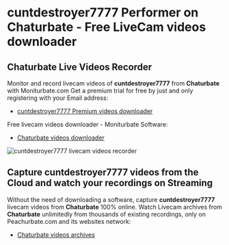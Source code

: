 # cuntdestroyer7777 Performer on Chaturbate - Free LiveCam videos downloader

## Chaturbate Live Videos Recorder

Monitor and record livecam videos of **cuntdestroyer7777** from **Chaturbate** with Moniturbate.com
Get a premium trial for free by just and only registering with your Email address:
* [cuntdestroyer7777 Premium videos downloader](https://moniturbate.com/request-demo-licence-key.html)

Free livecam videos downloader - Moniturbate Software:
* [Chaturbate videos downloader](https://moniturbate.com/moniturbate-download-software.html)

![cuntdestroyer7777 livecam videos recorder](https://peachurnet.com/templates/moniturbate-software.png)


## Capture cuntdestroyer7777 videos from the Cloud and watch your recordings on Streaming

Without the need of downloading a software, capture **cuntdestroyer7777** livecam videos from **Chaturbate** 100% online.
Watch Livecam archives from **Chaturbate** unlimitedly from thousands of existing recordings, only on Peachurbate.com and its websites network:
* [Chaturbate videos archives](https://peachurnet.com/)